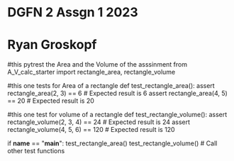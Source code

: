 # DGFN 2 Assgn 1 2023
# Ryan Groskopf
#this pytrest the Area and the Volume of the asssinment
from A_V_calc_starter import rectangle_area, rectangle_volume

#this one tests for Area of a rectangle
def test_rectangle_area():
    assert rectangle_area(2, 3) == 6  # Expected result is 6
    assert rectangle_area(4, 5) == 20  # Expected result is 20
    
#this one test for volume of a rectangle
def test_rectangle_volume():
    assert rectangle_volume(2, 3, 4) == 24  # Expected result is 24
    assert rectangle_volume(4, 5, 6) == 120  # Expected result is 120

if __name__ == "__main__":
    test_rectangle_area()
    test_rectangle_volume()
    # Call other test functions
